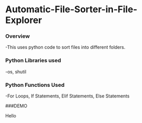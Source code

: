 # Automatic-File-Sorter-in-File-Explorer


### Overview
-This uses python code to sort files into different folders.

### Python Libraries used
-os, shutil

### Python Functions Used
-For Loops,
If Statements,
Elif Statements,
Else Statements



###DEMO



Hello
